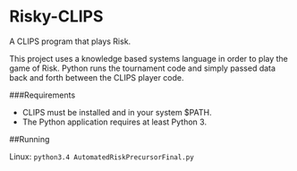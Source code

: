 # Risky-CLIPS
A CLIPS program that plays Risk.

This project uses a knowledge based systems language in order to play the game of Risk. Python runs the tournament code and simply passed data back and forth between the CLIPS player code.

###Requirements
 - CLIPS must be installed and in your system $PATH. 
 - The Python application requires at least Python 3.

##Running

Linux: `python3.4 AutomatedRiskPrecursorFinal.py`
